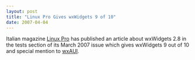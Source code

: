 ```yaml
---
layout: post
title: "Linux Pro Gives wxWidgets 9 of 10"
date: 2007-04-04
---
```


Italian magazine [Linux Pro][1] has published an article about wxWidgets 2.8 in
the tests section of its March 2007 issue which gives wxWidgets 9 out of 10 and
special mention to [wxAUI][2].

[1]: http://www.linuxpro.it/
[2]: http://docs.wxwidgets.org/2.8/wx_wxauioverview.html
